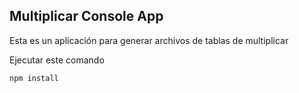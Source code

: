 ## Multiplicar Console App

Esta es un aplicación para generar archivos de tablas de multiplicar

Ejecutar este comando

```
npm install
```
